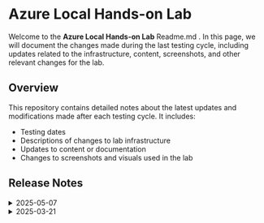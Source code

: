 # Azure Local Hands-on Lab 

Welcome to the  **Azure Local Hands-on Lab** Readme.md . In this page, we will document the changes made during the last testing cycle, including updates related to the infrastructure, content, screenshots, and other relevant changes for the lab.

## Overview

This repository contains detailed notes about the latest updates and modifications made after each testing cycle. It includes:

- Testing dates
- Descriptions of changes to lab infrastructure
- Updates to content or documentation
- Changes to screenshots and visuals used in the lab

## Release Notes

<details>
  <summary>2025-05-07</summary>

#### Infrastructure Changes
- NA
#### Content Changes
- NA
#### Screenshot Updates
- Screenshots are upto date.
#### Testing Notes
- Tested the lab end to end along with lab validations.
#### Testing Date
- 2025-05-07

</details>
<details>
  <summary>2025-03-21</summary>


- Minor Updates

     - Tested the lab end to end along with lab validations and enhanced the lab guide.
<details>

<details>
  <summary>2024-12-31</summary>


## 31 December 2024

- Major Updates  

    - **Azure Cloud Shell UI Enhancements**
        - Implemented significant updates to the **Azure Cloud Shell** UI, providing a more streamlined and intuitive user interface for improved user experience.

- Minor Updates  

    - Enhanced lab guide instructions for greater clarity and ease of use.  
    - Updated screenshots across the lab guide to reflect the latest UI changes, ensuring alignment with the updated Azure Cloud Shell design.  

<details>